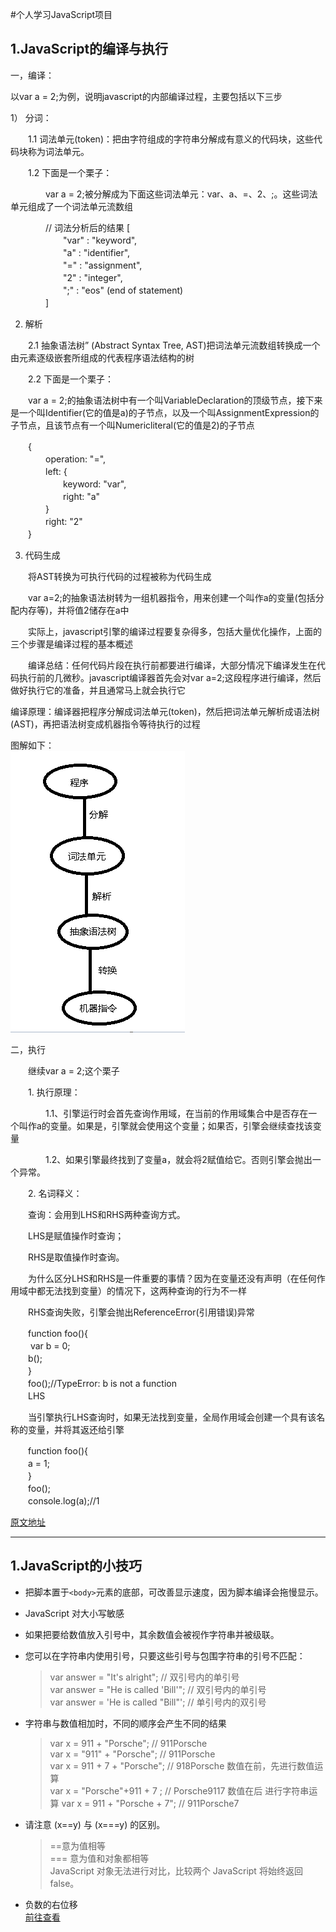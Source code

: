 #个人学习JavaScript项目
## 1.JavaScript的编译与执行
一，编译：

以var a = 2;为例，说明javascript的内部编译过程，主要包括以下三步

1） 分词：

　　1.1  词法单元(token)：把由字符组成的字符串分解成有意义的代码块，这些代码块称为词法单元。

　　1.2  下面是一个栗子：

　　　　var a = 2;被分解成为下面这些词法单元：var、a、=、2、;。这些词法单元组成了一个词法单元流数组

　　　　// 词法分析后的结果
       [  
　　　　　　"var" : "keyword",  
　　　　　　"a" : "identifier",  
　　　　　　"=" : "assignment",  
　　　　　　"2" : "integer",  
　　　　　　";" : "eos" (end of statement)   
　　　　]

2)  解析

　　2.1 抽象语法树” (Abstract Syntax Tree, AST)把词法单元流数组转换成一个由元素逐级嵌套所组成的代表程序语法结构的树

　　2.2 下面是一个栗子：

　　var a = 2;的抽象语法树中有一个叫VariableDeclaration的顶级节点，接下来是一个叫Identifier(它的值是a)的子节点，以及一个叫AssignmentExpression的子节点，且该节点有一个叫Numericliteral(它的值是2)的子节点

　　{  
　　　　operation: "=",  
　　　　left: {  
　　　　　　keyword: "var",  
　　　　　　right: "a"  
　　　　}  
　　　　right: "2"  
　　}

3) 代码生成

　　将AST转换为可执行代码的过程被称为代码生成

　　var a=2;的抽象语法树转为一组机器指令，用来创建一个叫作a的变量(包括分配内存等)，并将值2储存在a中

　　实际上，javascript引擎的编译过程要复杂得多，包括大量优化操作，上面的三个步骤是编译过程的基本概述

　　编译总结：任何代码片段在执行前都要进行编译，大部分情况下编译发生在代码执行前的几微秒。javascript编译器首先会对var a=2;这段程序进行编译，然后做好执行它的准备，并且通常马上就会执行它

编译原理：编译器把程序分解成词法单元(token)，然后把词法单元解析成语法树(AST)，再把语法树变成机器指令等待执行的过程

图解如下：  
![alt 图解](https://github.com/Voryla/LearnJavaScript/blob/master/images/JavaScript%E7%BC%96%E8%AF%91%E5%9B%BE.png)
 

二，执行

　　继续var a = 2;这个栗子

　　1. 执行原理：

　　　　1.1、引擎运行时会首先查询作用域，在当前的作用域集合中是否存在一个叫作a的变量。如果是，引擎就会使用这个变量；如果否，引擎会继续查找该变量

　　　　1.2、如果引擎最终找到了变量a，就会将2赋值给它。否则引擎会抛出一个异常。

　　2. 名词释义：

　　查询：会用到LHS和RHS两种查询方式。

　　LHS是赋值操作时查询；

　　RHS是取值操作时查询。

　　为什么区分LHS和RHS是一件重要的事情？因为在变量还没有声明（在任何作用域中都无法找到变量）的情况下，这两种查询的行为不一样

　　RHS查询失败，引擎会抛出ReferenceError(引用错误)异常

　　function foo(){  
   　　 var b = 0;  
    　　b();  
　　}  
　　foo();//TypeError: b is not a function  
　　LHS  

　　当引擎执行LHS查询时，如果无法找到变量，全局作用域会创建一个具有该名称的变量，并将其返还给引擎

　　function foo(){   
    　　a = 1;      
　　}  
　　foo();  
　　console.log(a);//1  

[原文地址](https://www.cnblogs.com/hyns/p/12383601.html)
****
## 1.JavaScript的小技巧
* 把脚本置于`<body>`元素的底部，可改善显示速度，因为脚本编译会拖慢显示。
* JavaScript 对大小写敏感  
* 如果把要给数值放入引号中，其余数值会被视作字符串并被级联。
* 您可以在字符串内使用引号，只要这些引号与包围字符串的引号不匹配：  
    > var answer = "It's alright";             // 双引号内的单引号  
    > var answer = "He is called 'Bill'";    // 双引号内的单引号  
    > var answer = 'He is called "Bill"';    // 单引号内的双引号     
* 字符串与数值相加时，不同的顺序会产生不同的结果
    > var x = 911 + "Porsche";      // 911Porsche  
    > var x = "911" + "Porsche";    // 911Porsche  
    > var x = 911 + 7 + "Porsche";  // 918Porsche  数值在前，先进行数值运算  
    > var x = "Porsche"+911 + 7 ;   // Porsche9117 数值在后 进行字符串运算
    > var x = 911  + "Porsche + 7"; // 911Porsche7      
* 请注意 (x==y) 与 (x===y) 的区别。
   > ==意为值相等  
   > === 意为值和对象都相等   
   > JavaScript 对象无法进行对比，比较两个 JavaScript 将始终返回 false。 
   
* 负数的右位移  
[前往查看](./note/符号的右位移.md)
                                                           